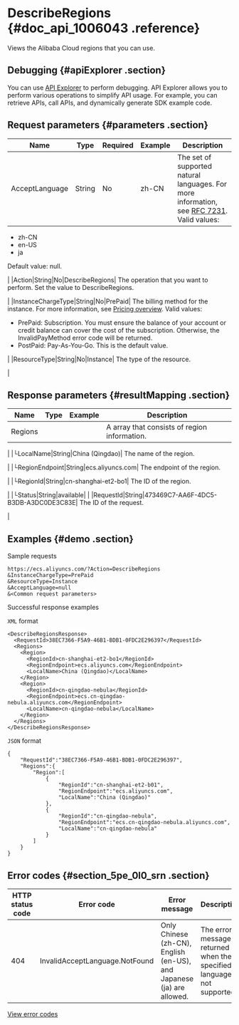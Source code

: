 # DescribeRegions {#doc_api_1006043 .reference}

Views the Alibaba Cloud regions that you can use.

## Debugging {#apiExplorer .section}

You can use [API Explorer](https://api.aliyun.com/#product=Ecs&api=DescribeRegions) to perform debugging. API Explorer allows you to perform various operations to simplify API usage. For example, you can retrieve APIs, call APIs, and dynamically generate SDK example code.

## Request parameters {#parameters .section}

|Name|Type|Required|Example|Description|
|----|----|--------|-------|-----------|
|AcceptLanguage|String|No|zh-CN| The set of supported natural languages. For more information, see [RFC 7231](https://tools.ietf.org/html/rfc7231). Valid values:

 -   zh-CN
-   en-US
-   ja

 Default value: null.

 |
|Action|String|No|DescribeRegions| The operation that you want to perform. Set the value to DescribeRegions.

 |
|InstanceChargeType|String|No|PrePaid| The billing method for the instance. For more information, see [Pricing overview](~~25398~~). Valid values:

 -   PrePaid: Subscription. You must ensure the balance of your account or credit balance can cover the cost of the subscription. Otherwise, the InvalidPayMethod error code will be returned.
-   PostPaid: Pay-As-You-Go. This is the default value.

 |
|ResourceType|String|No|Instance| The type of the resource.

 |

## Response parameters {#resultMapping .section}

|Name|Type|Example|Description|
|----|----|-------|-----------|
|Regions| | | A array that consists of region information.

 |
|└LocalName|String|China \(Qingdao\)| The name of the region.

 |
|└RegionEndpoint|String|ecs.aliyuncs.com| The endpoint of the region.

 |
|└RegionId|String|cn-shanghai-et2-bo1| The ID of the region.

 |
|└Status|String|available| |
|RequestId|String|473469C7-AA6F-4DC5-B3DB-A3DC0DE3C83E| The ID of the request.

 |

## Examples {#demo .section}

Sample requests

``` {#request_demo}
https://ecs.aliyuncs.com/?Action=DescribeRegions
&InstanceChargeType=PrePaid
&ResourceType=Instance
&AcceptLanguage=null
&<Common request parameters>
```

Successful response examples

`XML` format

``` {#xml_return_success_demo}
<DescribeRegionsResponse> 
  <RequestId>38EC7366-F5A9-46B1-BDB1-0FDC2E296397</RequestId> 
  <Regions> 
    <Region> 
      <RegionId>cn-shanghai-et2-bo1</RegionId>
      <RegionEndpoint>ecs.aliyuncs.com</RegionEndpoint>
      <LocalName>China (Qingdao)</LocalName>
    </Region> 
    <Region> 
      <RegionId>cn-qingdao-nebula</RegionId>
      <RegionEndpoint>ecs.cn-qingdao-nebula.aliyuncs.com</RegionEndpoint>
      <LocalName>cn-qingdao-nebula</LocalName>
    </Region> 
  </Regions>
</DescribeRegionsResponse>
```

`JSON` format

``` {#json_return_success_demo}
{
	"RequestId":"38EC7366-F5A9-46B1-BDB1-0FDC2E296397",
	"Regions":{
		"Region":[
			{
				"RegionId":"cn-shanghai-et2-b01",
				"RegionEndpoint":"ecs.aliyuncs.com",
				"LocalName":"China (Qingdao)"
			},
			{
				"RegionId":"cn-qingdao-nebula",
				"RegionEndpoint":"ecs.cn-qingdao-nebula.aliyuncs.com",
				"LocalName":"cn-qingdao-nebula"
			}
		]
	}
}
```

## Error codes {#section_5pe_0l0_srn .section}

|HTTP status code|Error code|Error message|Description|
|----------------|----------|-------------|-----------|
|404|InvalidAcceptLanguage.NotFound|Only Chinese \(zh-CN\), English \(en-US\), and Japanese \(ja\) are allowed.|The error message returned when the specified language is not supported.|

[View error codes](https://error-center.aliyun.com/status/product/Ecs)

